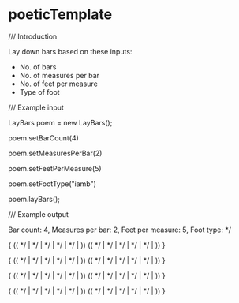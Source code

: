 # poeticTemplate
/// Introduction

Lay down bars based on these inputs:

* No. of bars
* No. of measures per bar
* No. of feet per measure
* Type of foot

/// Example input

LayBars poem = new LayBars();

poem.setBarCount(4)

poem.setMeasuresPerBar(2)

poem.setFeetPerMeasure(5)

poem.setFootType("iamb")

poem.layBars();

/// Example output

Bar count: 4, Measures per bar: 2, Feet per measure: 5, Foot type:  */ 

{  ((  */  |  */  |  */  |  */  |  */  |  ))  ((  */  |  */  |  */  |  */  |  */  |  ))  }

{  ((  */  |  */  |  */  |  */  |  */  |  ))  ((  */  |  */  |  */  |  */  |  */  |  ))  }

{  ((  */  |  */  |  */  |  */  |  */  |  ))  ((  */  |  */  |  */  |  */  |  */  |  ))  }

{  ((  */  |  */  |  */  |  */  |  */  |  ))  ((  */  |  */  |  */  |  */  |  */  |  ))  }
